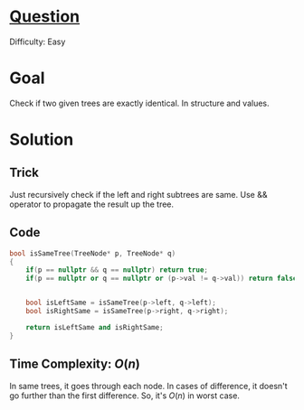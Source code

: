 # [Question](https://leetcode.com/problems/same-tree/)
Difficulty: Easy 
# Goal
Check if two given trees are exactly identical. In structure and values.
# Solution
## Trick
Just recursively check if the left and right subtrees are same. Use && operator to propagate the result up the tree.
## Code
```cpp
bool isSameTree(TreeNode* p, TreeNode* q) 
{
    if(p == nullptr && q == nullptr) return true;
    if(p == nullptr or q == nullptr or (p->val != q->val)) return false;


    bool isLeftSame = isSameTree(p->left, q->left);
    bool isRightSame = isSameTree(p->right, q->right);

    return isLeftSame and isRightSame;
}
```
## Time Complexity: $O(n)$
In same trees, it goes through each node. In cases of difference, it doesn't go further than the first difference. So, it's $O(n)$ in worst case.